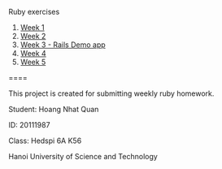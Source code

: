 Ruby exercises

1. [Week 1](https://github.com/iamkots/ruby/blob/master/BaiTap1_Hoang%20Nhat%20Quan_20111987_LopVN6A.rb)
2. [Week 2](https://github.com/iamkots/ruby/blob/master/BaiTap2_Hoang%20Nhat%20Quan_20111987_LopVN6A.rb)
3. [Week 3 - Rails Demo app](https://github.com/iamkots/ruby/tree/master/demo_app)
4. [Week 4](https://github.com/iamkots/ruby/tree/master/sample_app)
5. [Week 5](https://github.com/iamkots/ruby/tree/master/sample_app)


====

This project is created for submitting weekly ruby homework.

Student: Hoang Nhat Quan

ID: 20111987

Class: Hedspi 6A K56

Hanoi University of Science and Technology
